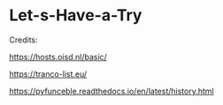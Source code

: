 # Let-s-Have-a-Try

Credits:

https://hosts.oisd.nl/basic/

https://tranco-list.eu/

https://pyfunceble.readthedocs.io/en/latest/history.html


